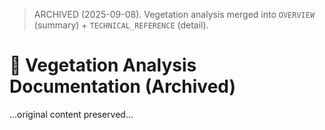 > ARCHIVED (2025-09-08). Vegetation analysis merged into `OVERVIEW` (summary) + `TECHNICAL_REFERENCE` (detail).

# 🌱 Vegetation Analysis Documentation (Archived)

...original content preserved...

